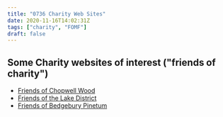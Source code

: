 ```yaml
---
title: "0736 Charity Web Sites"
date: 2020-11-16T14:02:31Z
tags: ["charity", "FOMF"]
draft: false
---
```

## Some Charity websites of interest ("friends of charity")
* [Friends of Chopwell Wood](https://www.friendsofchopwellwood.org.uk/)
* [Friends of the Lake District](https://www.friendsofthelakedistrict.org.uk/)
* [Friends of Bedgebury Pinetum](https://bedgeburypinetum.org.uk)
